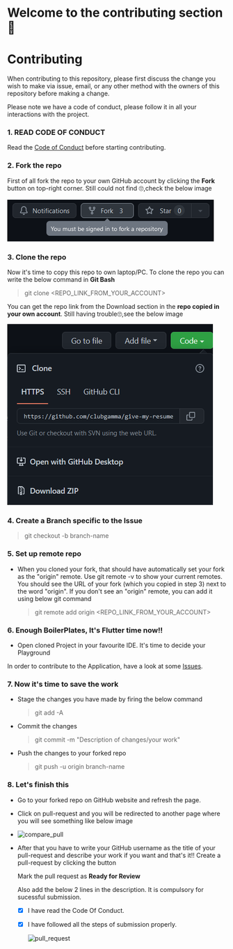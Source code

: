 # Welcome to the contributing section 🤝
# Contributing

When contributing to this repository, please first discuss the change you wish to make via issue,
email, or any other method with the owners of this repository before making a change. 

Please note we have a code of conduct, please follow it in all your interactions with the project.


### 1. READ CODE OF CONDUCT
   Read the [Code of Conduct](https://github.com/KrishKashiwala/give-my-resume/blob/main/CODE_OF_CONDUCT.md) before starting contributing.
### 2. Fork the repo
   First of all fork the repo to your own GitHub account by clicking the **Fork** button on top-right corner. Still could not find 🙄,check the below image
   <br><br>
   ![fock](https://github.com/KrishKashiwala/files/blob/main/1.png)
### 3. Clone the repo    
   Now it's time to copy this repo to own laptop/PC. 
   To clone the repo you can write the below command in **Git Bash**
    
   > git clone <REPO_LINK_FROM_YOUR_ACCOUNT>
    
   You can get the repo link from the Download section in the **repo copied in your own account**. Still having trouble🙄,see the below image
   
   ![clone](https://github.com/KrishKashiwala/files/blob/main/2.png)
### 4. Create a Branch specific to the Issue
  
  > git checkout -b branch-name
   
 ### 5. Set up remote repo
  - When you cloned your fork, that should have automatically set your fork as the "origin" remote. Use git remote -v to show your current remotes. You should see the URL of your fork (which you copied in step 3) next to the word "origin". 
      If you don't see an "origin" remote, you can add it using below git command
    
    > git remote add origin <REPO_LINK_FROM_YOUR_ACCOUNT>
 ### 6. Enough BoilerPlates, It's Flutter time now!!
  - Open cloned Project in your favourite IDE. It's time to decide your Playground

   In order to contribute to the Application, have a look at some [Issues](https://github.com/clubgamma/give-my-resume/issues).
### 7. Now it's time to save the work
      
  - Stage the changes you have made by firing the below command
    > git add -A
  - Commit the changes 
    > git commit -m "Description of changes/your work"
  - Push the changes to your forked repo
    > git push -u origin branch-name
### 8. Let's finish this
  
  - Go to your forked repo on GitHub website and refresh the page.
        
  - Click on pull-request and you will be redirected to another page where you will see something like below image
  
  - ![compare_pull](https://user-images.githubusercontent.com/65907580/135203886-bc8eca6c-86ee-4c3c-8ba1-87365cceee54.PNG)
        
  - After that you have to write your GitHub username as the title of your pull-request and describe your work if you want and that's it!!
    Create a pull-request by clicking the button
        
    Mark the pull request as **Ready for Review**
        
    Also add the below 2 lines in the description. It is compulsory for sucessful submission.
        
    - [X] I have read the Code Of Conduct.
        
    - [X] I have followed all the steps of submission properly.
        
        ![pull_request](https://user-images.githubusercontent.com/65907580/135203826-138dfac4-35bc-4404-9cf0-c6d62262716d.PNG)
